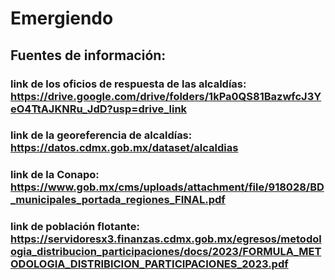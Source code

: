 # Emergiendo

## Fuentes de información:
### link de los oficios de respuesta de las alcaldías: https://drive.google.com/drive/folders/1kPa0QS81BazwfcJ3YeO4TtAJKNRu_JdD?usp=drive_link
### link de la georeferencia de alcaldías: https://datos.cdmx.gob.mx/dataset/alcaldias
### link de la Conapo: https://www.gob.mx/cms/uploads/attachment/file/918028/BD_municipales_portada_regiones_FINAL.pdf
### link de población flotante: https://servidoresx3.finanzas.cdmx.gob.mx/egresos/metodologia_distribucion_participaciones/docs/2023/FORMULA_METODOLOGIA_DISTRIBICION_PARTICIPACIONES_2023.pdf

